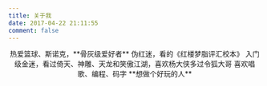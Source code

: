 ```yaml
---
title: 关于我
date: 2017-04-22 21:11:55
comment: false
---
```

<center>
热爱篮球、斯诺克，**骨灰级爱好者**
伪红迷，看的《红楼梦脂评汇校本》
入门级金迷，看过倚天、神雕、天龙和笑傲江湖，喜欢杨大侠多过令狐大哥
喜欢唱歌、编程、码字
**想做个好玩的人**
</center>

